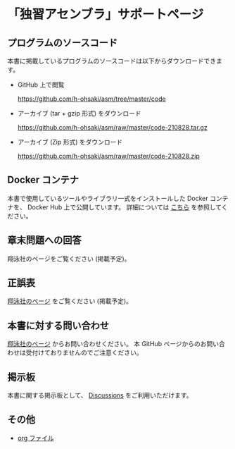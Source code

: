 # 「独習アセンブラ」サポートページ

## プログラムのソースコード

本書に掲載しているプログラムのソースコードは以下からダウンロードできます。

- GitHub 上で閲覧

    https://github.com/h-ohsaki/asm/tree/master/code

- アーカイブ (tar + gzip 形式) をダウンロード

    https://github.com/h-ohsaki/asm/raw/master/code-210828.tar.gz

- アーカイブ (Zip 形式) をダウンロード

    https://github.com/h-ohsaki/asm/raw/master/code-210828.zip

## Docker コンテナ

本書で使用しているツールやライブラリ一式をインストールした Docker コンテナを、
Docker Hub 上で公開しています。
詳細については [こちら](https://github.com/h-ohsaki/modern-asm/blob/master/Docker.md) を参照してください。

## 章末問題への回答

翔泳社のページをご覧ください (掲載予定)。

## 正誤表

[翔泳社のページ](https://www.shoeisha.co.jp/book/errata/) をご覧ください (掲載予定)。

## 本書に対する問い合わせ

[翔泳社のページ](https://www.shoeisha.co.jp/book/qa/) からお問い合わせください。
本 GitHub ページからのお問い合わせは受付けておりませんのでご注意ください。

## 掲示板

本書に関する掲示板として、
[Discussions](https://github.com/h-ohsaki/asm/discussions) をご利用いただけます。

## その他

- [org ファイル](https://github.com/h-ohsaki/modern-asm)

